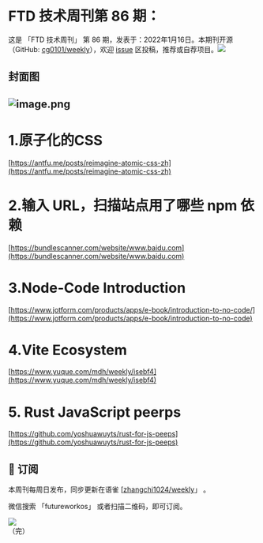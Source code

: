 # FTD 技术周刊第 86 期：
这是 「FTD 技术周刊」 第 86 期，发表于：2022年1月16日。本期刊开源（GitHub: [cg0101/weekly](https://github.com/cg0101/weekly)），欢迎 [issue](https://github.com/cg0101/weekly/issues) 区投稿，推荐或自荐项目。![](https://visitor-badge.glitch.me/badge?page_id=cg0101.weekly) <a href="https://www.linkedin.com/in/%E9%A9%B0-%E5%BC%A0-60669710a/">
        </a>
## 封面图


## ![image.png](https://cdn.nlark.com/yuque/0/2022/png/132503/1642342431521-c5cba09a-7da1-47a6-95b5-4c65486c7d09.png#clientId=u75735698-fbc0-4&crop=0&crop=0&crop=1&crop=1&from=paste&height=809&id=u75947d46&margin=%5Bobject%20Object%5D&name=image.png&originHeight=1618&originWidth=1080&originalType=binary&ratio=1&rotation=0&showTitle=false&size=2847198&status=done&style=none&taskId=u40f45228-fcdc-480e-bf36-3dd50ab3248&title=&width=540)
# 1.原子化的CSS 
[https://antfu.me/posts/reimagine-atomic-css-zh](https://antfu.me/posts/reimagine-atomic-css-zh)
# 2.输入 URL，扫描站点用了哪些 npm 依赖 
[https://bundlescanner.com/website/www.baidu.com](https://bundlescanner.com/website/www.baidu.com)

# 3.Node-Code Introduction 
[https://www.jotform.com/products/apps/e-book/introduction-to-no-code/](https://www.jotform.com/products/apps/e-book/introduction-to-no-code)

# 4.Vite Ecosystem 
[https://www.yuque.com/mdh/weekly/isebf4](https://www.yuque.com/mdh/weekly/isebf4)

# 5. Rust JavaScript peerps 
[https://github.com/yoshuawuyts/rust-for-js-peeps](https://github.com/yoshuawuyts/rust-for-js-peeps)



## 📅 订阅
本周刊每周日发布，同步更新在语雀 [[zhangchi1024/weekly](https://www.yuque.com/zhangchi1024/weekly)」 。


微信搜索 「futureworkos」 或者扫描二维码，即可订阅。
<div align="left"> <img src="https://cdn.nlark.com/yuque/0/2021/jpeg/132503/1640750963398-e8538e9e-6b96-46f7-abff-c93b56bdd377.jpeg?x-oss-process=image%2Fwatermark%2Ctype_d3F5LW1pY3JvaGVp%2Csize_36%2Ctext_5byg6amw%2Ccolor_FFFFFF%2Cshadow_50%2Ct_80%2Cg_se%2Cx_10%2Cy_10%2Fresize%2Cw_426%2Climit_0" ></div>
    （完）